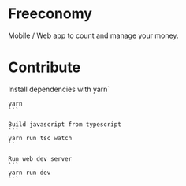 # Freeconomy

Mobile / Web app to count and manage your money.

# Contribute

Install dependencies with yarn`
````
yarn
```

Build javascript from typescript
```
yarn run tsc watch
``

Run web dev server
```
yarn run dev
```